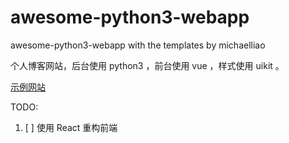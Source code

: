 # awesome-python3-webapp

awesome-python3-webapp with the templates by michaelliao

个人博客网站，后台使用 python3 ，前台使用 vue ，样式使用 uikit 。

[示例网站](https://www.rainsho.cc)

TODO:

1. [ ] 使用 React 重构前端

